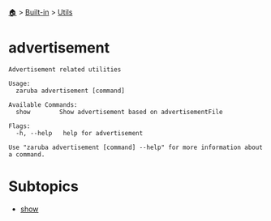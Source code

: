 <!--startTocHeader-->
[🏠](../../../README.md) > [Built-in](../../README.md) > [Utils](../README.md)
# advertisement
<!--endTocHeader-->

```
Advertisement related utilities

Usage:
  zaruba advertisement [command]

Available Commands:
  show        Show advertisement based on advertisementFile

Flags:
  -h, --help   help for advertisement

Use "zaruba advertisement [command] --help" for more information about a command.

```

<!--startTocSubtopic-->
# Subtopics
- [show](show.md)
<!--endTocSubtopic-->